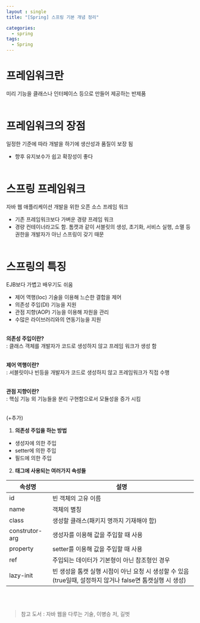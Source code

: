 ```yaml
---
layout : single
title: "[Spring] 스프링 기본 개념 정리"

categories:
  - spring
tags:
  - Spring
---
```


# 프레임워크란

 미리 기능을 클래스나 인터페이스 등으로 만들어 제공하는 반제품<BR><BR>

# 프레임워크의 장점

 일정한 기준에 따라 개발을 하기에 생산성과 품질이 보장 됨
- 향후 유지보수가 쉽고 확장성이 좋다<BR><BR>

# 스프링 프레임워크

 자바 웹 애플리케이션 개발을 위한 오픈 소스 프레임 워크
- 기존 프레임워크보다 가벼운 경량 프레임 워크
- 경량 컨테이너라고도 함. 톰캣과 같이 서블릿의 생성, 초기화, 서비스 실행, 소멸 등 권한을 개발자가 아닌 스프링이 갖기 때문<BR><BR>

# 스프링의 특징

 EJB보다 가볍고 배우기도 쉬움
- 제어 역행(Ioc) 기술을 이용해 느슨한 결합을 제어
- 의존성 주입(DI) 기능을 지원
- 관점 지향(AOP) 기능을 이용해 자원을 관리
- 수많은 라이브러리와의 연동기능을 지원
<BR><BR>

**의존성 주입이란?**<BR>
: 클래스 객체를 개발자가 코드로 생성하지 않고 프레임 워크가 생성 함<BR><BR>

**제어 역행이란?**<BR>
: 서블릿이나 빈등을 개발자가 코드로 생성하지 않고 프레임워크가 직접 수행<BR><BR>

**관점 지향이란?**<BR>
: 핵심 기능 외 기능들을 분리 구현함으로서 모듈성을 증가 시킴<BR><BR>
  
  
(+추가)
  
1. **의존성 주입을 하는 방법**
- 생성자에 의한 주입
- setter에 의한 주입
- 필드에 의한 주입
  
2. **<bean> 태그에 사용되는 여러가지 속성들**
  
| 속성명 | 설명 |
|--|--|
| id | 빈 객체의 고유 이름 |
| name | 객체의 별칭 |
| class | 생성할 클래스(패키지 명까지 기재해야 함) |
| construtor-arg | 생성자를 이용해 값을 주입할 때 사용 |
| property | setter를 이용해 값을 주입할 때 사용 |
| ref | 주입되는 데이터가 기본형이 아닌 참조형인 경우 |
| lazy-init | 빈 생성을 톰캣 실행 시점이 아닌 요청 시 생성할 수 있음 (true일때, 설정하지 않거나 false면 톰캣실행 시 생성) |
  
<BR><BR>
> 참고 도서 : 자바 웹을 다루는 기술, 이병승 저, 길벗
